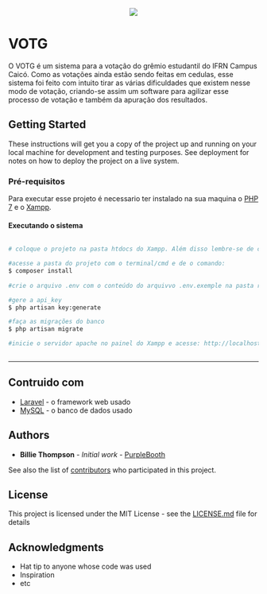 <p align="center">
    <img src="https://github.com/Hernandes-Silva/VOTG/blob/main/imgsGit/gif-votg.gif">
</p>

# VOTG

O VOTG é um sistema para a votação do grêmio estudantil do IFRN Campus Caicó. Como as votações ainda estão sendo feitas em cedulas, esse sistema foi feito com intuito tirar as várias dificuldades que existem nesse modo de votação, criando-se assim um software para agilizar esse processo de votação e também da apuração dos resultados. 

## Getting Started

These instructions will get you a copy of the project up and running on your local machine for development and testing purposes. See deployment for notes on how to deploy the project on a live system.


### Pré-requisitos

 Para executar esse projeto é necessario ter instalado na sua maquina o [PHP 7](https://www.php.net/downloads) e o [Xampp](https://www.apachefriends.org/pt_br/index.html).

#### Executando o sistema

```bash

# coloque o projeto na pasta htdocs do Xampp. Além disso lembre-se de colocar as dependencias de um projeto laravel como por exemplo a pasta vendor

#acesse a pasta do projeto com o terminal/cmd e de o comando:
$ composer install
 
#crie o arquivo .env com o conteúdo do arquivvo .env.exemple na pasta raiz do projeto e configure o banco de dados

#gere a api_key
$ php artisan key:generate

#faça as migrações do banco
$ php artisan migrate

#inicie o servidor apache no painel do Xampp e acesse: http://localhost/'nome da pasta do projeto'/public/



```

---

## Contruido com

* [Laravel](https://laravel.com/) - o framework web usado
* [MySQL](https://www.mysql.com/) - o banco de dados usado


## Authors

* **Billie Thompson** - *Initial work* - [PurpleBooth](https://github.com/PurpleBooth)

See also the list of [contributors](https://github.com/your/project/contributors) who participated in this project.

## License

This project is licensed under the MIT License - see the [LICENSE.md](LICENSE.md) file for details

## Acknowledgments

* Hat tip to anyone whose code was used
* Inspiration
* etc
